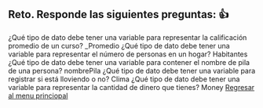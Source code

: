 ## Reto. Responde las siguientes preguntas: 👍
¿Qué tipo de dato debe tener una variable para representar la calificación promedio de un
curso?
_Promedio
¿Qué tipo de dato debe tener una variable para representar el número de personas en un
hogar?
Habitantes
¿Qué tipo de dato debe tener una variable para contener el nombre de pila de una persona?
nombrePila
¿Qué tipo de dato debe tener una variable para registrar si está lloviendo o no?
Clima
¿Qué tipo de dato debe tener una variable para representar la cantidad de dinero que
tienes?
Money
[Regresar al menu princiopal](https://github.com/escuelaDeCodigoMargaritaMaza/escuela_de_codigo/tree/main/PENSAMIENTO_COMPUTACIONAL)
